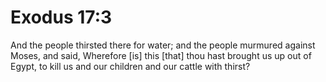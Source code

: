 # Exodus 17:3

And the people thirsted there for water; and the people murmured against Moses, and said, Wherefore [is] this [that] thou hast brought us up out of Egypt, to kill us and our children and our cattle with thirst?